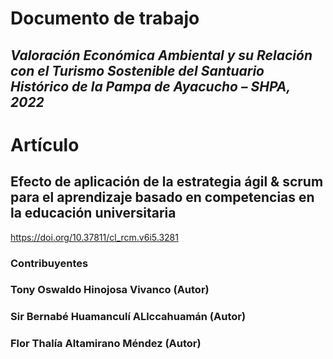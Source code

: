 # Documento de trabajo
## _Valoración Económica Ambiental y su Relación con el Turismo Sostenible del Santuario Histórico de la Pampa de Ayacucho – SHPA, 2022_

# Artículo 
## Efecto de aplicación de la estrategia ágil & scrum para el aprendizaje basado en competencias en la educación universitaria
https://doi.org/10.37811/cl_rcm.v6i5.3281

### Contribuyentes 
### Tony Oswaldo Hinojosa Vivanco (Autor) 
### Sir Bernabé Huamanculí ALlccahuamán (Autor) 
### Flor Thalía Altamirano Méndez (Autor) 
